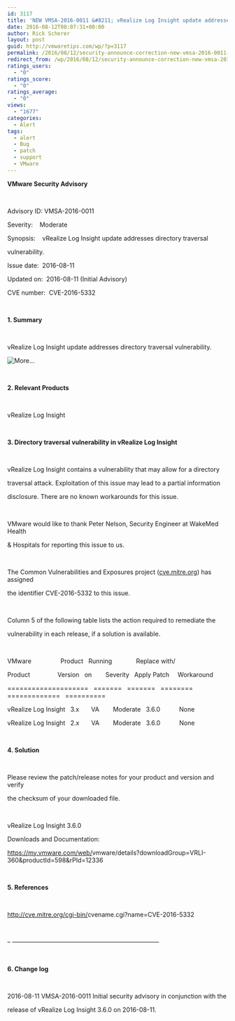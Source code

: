 ```yaml
---
id: 3117
title: 'NEW VMSA-2016-0011 &#8211; vRealize Log Insight update addresses directory traversal vulnerability.'
date: 2016-08-12T08:07:31+00:00
author: Rick Scherer
layout: post
guid: http://vmwaretips.com/wp/?p=3117
permalink: /2016/08/12/security-announce-correction-new-vmsa-2016-0011-vrealize-log-insight-update-addresses-directory-traversal-vulnerability/
redirect_from: /wp/2016/08/12/security-announce-correction-new-vmsa-2016-0011-vrealize-log-insight-update-addresses-directory-traversal-vulnerability/
ratings_users:
  - "0"
ratings_score:
  - "0"
ratings_average:
  - "0"
views:
  - "1677"
categories:
  - Alert
tags:
  - alert
  - Bug
  - patch
  - support
  - VMware
---
```

**VMware Security Advisory**

&nbsp;

Advisory ID: VMSA-2016-0011

Severity:    Moderate

Synopsis:    vRealize Log Insight update addresses directory traversal

vulnerability.

Issue date:  2016-08-11

Updated on:  2016-08-11 (Initial Advisory)

CVE number:  CVE-2016-5332

&nbsp;

**1. Summary**

&nbsp;

vRealize Log Insight update addresses directory traversal vulnerability.



![](http://vmwaretips.com/wp/wp-includes/js/tinymce/plugins/wordpress/img/trans.gif "More...")

&nbsp;

**2. Relevant Products**

&nbsp;

vRealize Log Insight

&nbsp;

**3. Directory traversal vulnerability in vRealize Log Insight**

&nbsp;

vRealize Log Insight contains a vulnerability that may allow for a directory

traversal attack. Exploitation of this issue may lead to a partial information

disclosure. There are no known workarounds for this issue.

&nbsp;

VMware would like to thank Peter Nelson, Security Engineer at WakeMed Health

& Hospitals for reporting this issue to us.

&nbsp;

The Common Vulnerabilities and Exposures project (<a href="http://cve.mitre.org/" target="_blank" data-saferedirecturl="https://www.google.com/url?hl=en&q=http://cve.mitre.org&source=gmail&ust=1471121784656000&usg=AFQjCNFYAM2SGPQvflSbC5kI9qJl7v0Qtw">cve.mitre.org</a>) has assigned

the identifier CVE-2016-5332 to this issue.

&nbsp;

Column 5 of the following table lists the action required to remediate the

vulnerability in each release, if a solution is available.

&nbsp;

VMware                 Product   Running              Replace with/

Product                Version   on        Severity   Apply Patch     Workaround

====================   =======   =======   ========   =============   ==========

vRealize Log Insight   3.x       VA        Moderate   3.6.0           None

vRealize Log Insight   2.x       VA        Moderate   3.6.0           None

&nbsp;

**4. Solution**

&nbsp;

Please review the patch/release notes for your product and version and verify

the checksum of your downloaded file.

&nbsp;

vRealize Log Insight 3.6.0

Downloads and Documentation:

<a href="https://my.vmware.com/web/vmware/details?downloadGroup=VRLI-360&productId=598&rPId=12336" target="_blank" data-saferedirecturl="https://www.google.com/url?hl=en&q=https://my.vmware.com/web/vmware/details?downloadGroup%3DVRLI-360%26productId%3D598%26rPId%3D12336&source=gmail&ust=1471121784656000&usg=AFQjCNElq2oguen1r_4YRW3dSb5Irz967g">https://my.vmware.com/web/<wbr>vmware/details?downloadGroup=<wbr>VRLI-360&productId=598&rPId=<wbr>12336</wbr></wbr></wbr></a>

&nbsp;

**5. References**

&nbsp;

<a href="http://cve.mitre.org/cgi-bin/cvename.cgi?name=CVE-2016-5332" target="_blank" data-saferedirecturl="https://www.google.com/url?hl=en&q=http://cve.mitre.org/cgi-bin/cvename.cgi?name%3DCVE-2016-5332&source=gmail&ust=1471121784657000&usg=AFQjCNFC9i5GX57ON_O5KSGTqh6K6qUjRw">http://cve.mitre.org/cgi-bin/<wbr>cvename.cgi?name=CVE-2016-5332</wbr></a>

&nbsp;

&#8211; &#8212;&#8212;&#8212;&#8212;&#8212;&#8212;&#8212;&#8212;&#8212;&#8212;<wbr>&#8212;&#8212;&#8212;&#8212;&#8212;&#8212;&#8212;&#8212;&#8212;&#8212;<wbr>&#8212;&#8212;&#8212;&#8212;</wbr></wbr>

&nbsp;

**6. Change log**

&nbsp;

2016-08-11 VMSA-2016-0011 Initial security advisory in conjunction with the

release of vRealize Log Insight 3.6.0 on 2016-08-11.

&nbsp;